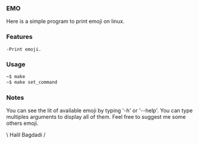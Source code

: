 ### EMO

Here is a simple program to print emoji on linux.

### Features

    -Print emoji.

### Usage

```bash
~$ make
~$ make set_command
```

### Notes

You can see the lit of available emoji by typing '-h' or '--help'.
You can type multiples arguments to display all of them.
Feel free to suggest me some others emoji.

\ Halil Bagdadi /
